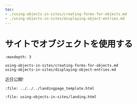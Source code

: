 ```yaml
---
toc:
- ./using-objects-in-sites/creating-forms-for-objects.md
- ./using-objects-in-sites/displaying-object-entries.md
---
```

# サイトでオブジェクトを使用する

```{toctree}
:maxdepth: 3

using-objects-in-sites/creating-forms-for-objects.md
using-objects-in-sites/displaying-object-entries.md
```

近日公開!

```{raw} html
:file: ../../../landingpage_template.html
```

```{raw} html
:file: using-objects-in-sites/landing.html
```
